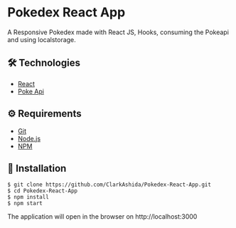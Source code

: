 # <div> Pokedex React App</div>
<p>A Responsive Pokedex made with React JS, Hooks, consuming the Pokeapi and using localstorage.</p>

## 🛠️ Technologies

<ul>
  <li><a href="https://reactjs.org/">React</a></li>
  <li><a href="https://pokeapi.co/">Poke Api</a></li>
</ul>

## ⚙️ Requirements

<ul>
  <li><a href="https://git-scm.com/">Git</a></li>
  <li><a href="https://nodejs.org/en/">Node.js</a></li>
  <li><a href="https://www.npmjs.com/">NPM</a></li>
</ul>

## 🚀 Installation

```
$ git clone https://github.com/ClarkAshida/Pokedex-React-App.git
$ cd Pokedex-React-App
$ npm install
$ npm start
```


The application will open in the browser on http://localhost:3000

